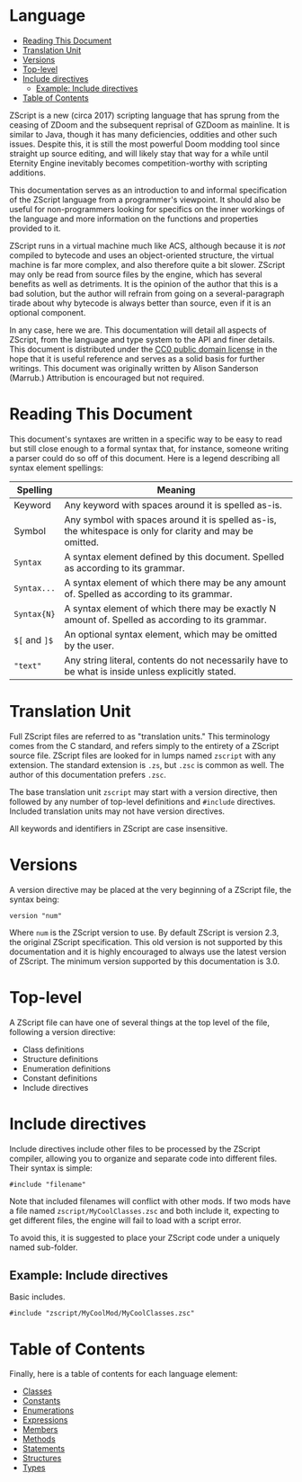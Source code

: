 # Language

<!-- vim-markdown-toc GFM -->

* [Reading This Document](#reading-this-document)
* [Translation Unit](#translation-unit)
* [Versions](#versions)
* [Top-level](#top-level)
* [Include directives](#include-directives)
   * [Example: Include directives](#example-include-directives)
* [Table of Contents](#table-of-contents)

<!-- vim-markdown-toc -->

ZScript is a new (circa 2017) scripting language that has sprung from the
ceasing of ZDoom and the subsequent reprisal of GZDoom as mainline. It is
similar to Java, though it has many deficiencies, oddities and other such
issues. Despite this, it is still the most powerful Doom modding tool since
straight up source editing, and will likely stay that way for a while until
Eternity Engine inevitably becomes competition-worthy with scripting additions.

This documentation serves as an introduction to and informal specification of
the ZScript language from a programmer's viewpoint. It should also be useful
for non-programmers looking for specifics on the inner workings of the language
and more information on the functions and properties provided to it.

ZScript runs in a virtual machine much like ACS, although because it is *not*
compiled to bytecode and uses an object-oriented structure, the virtual machine
is far more complex, and also therefore quite a bit slower. ZScript may only be
read from source files by the engine, which has several benefits as well as
detriments. It is the opinion of the author that this is a bad solution, but
the author will refrain from going on a several-paragraph tirade about why
bytecode is always better than source, even if it is an optional component.

In any case, here we are. This documentation will detail all aspects of
ZScript, from the language and type system to the API and finer details. This
document is distributed under the [CC0 public domain license](LICENSE.txt) in
the hope that it is useful reference and serves as a solid basis for further
writings. This document was originally written by Alison Sanderson (Marrub.)
Attribution is encouraged but not required.

# Reading This Document

This document's syntaxes are written in a specific way to be easy to read but
still close enough to a formal syntax that, for instance, someone writing a
parser could do so off of this document. Here is a legend describing all syntax
element spellings:

| Spelling      | Meaning                                                                                                   |
| --------      | -------                                                                                                   |
| Keyword       | Any keyword with spaces around it is spelled as-is.                                                       |
| Symbol        | Any symbol with spaces around it is spelled as-is, the whitespace is only for clarity and may be omitted. |
| `Syntax`      | A syntax element defined by this document. Spelled as according to its grammar.                           |
| `Syntax...`   | A syntax element of which there may be any amount of. Spelled as according to its grammar.                |
| `Syntax{N}`   | A syntax element of which there may be exactly N amount of. Spelled as according to its grammar.          |
| `$[` and `]$` | An optional syntax element, which may be omitted by the user.                                             |
| `"text"`      | Any string literal, contents do not necessarily have to be what is inside unless explicitly stated.       |

# Translation Unit

Full ZScript files are referred to as "translation units." This terminology
comes from the C standard, and refers simply to the entirety of a ZScript
source file. ZScript files are looked for in lumps named `zscript` with any
extension. The standard extension is `.zs`, but `.zsc` is common as well. The
author of this documentation prefers `.zsc`.

The base translation unit `zscript` may start with a version directive, then
followed by any number of top-level definitions and `#include` directives.
Included translation units may not have version directives.

All keywords and identifiers in ZScript are case insensitive.

# Versions

A version directive may be placed at the very beginning of a ZScript file, the
syntax being:

```
version "num"
```

Where `num` is the ZScript version to use. By default ZScript is version
2.3, the original ZScript specification. This old version is not supported
by this documentation and it is highly encouraged to always use the latest
version of ZScript. The minimum version supported by this documentation is 3.0.

# Top-level

A ZScript file can have one of several things at the top level of the file,
following a version directive:

- Class definitions
- Structure definitions
- Enumeration definitions
- Constant definitions
- Include directives


# Include directives

Include directives include other files to be processed by the ZScript compiler,
allowing you to organize and separate code into different files. Their syntax
is simple:

```
#include "filename"
```

Note that included filenames will conflict with other mods. If two mods have a
file named `zscript/MyCoolClasses.zsc` and both include it, expecting to get
different files, the engine will fail to load with a script error.

To avoid this, it is suggested to place your ZScript code under a uniquely
named sub-folder.

## Example: Include directives

Basic includes.

```
#include "zscript/MyCoolMod/MyCoolClasses.zsc"
```

# Table of Contents

Finally, here is a table of contents for each language element:

<!-- inter-toc -->

* [Classes](language/Classes.md)
* [Constants](language/Constants.md)
* [Enumerations](language/Enumerations.md)
* [Expressions](language/Expressions.md)
* [Members](language/Members.md)
* [Methods](language/Methods.md)
* [Statements](language/Statements.md)
* [Structures](language/Structures.md)
* [Types](language/Types.md)

<!-- end -->

<!-- EOF -->
